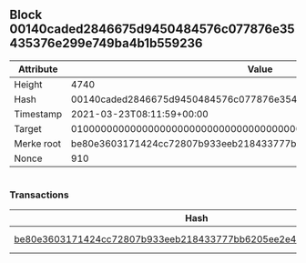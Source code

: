 ## Block 00140caded2846675d9450484576c077876e35435376e299e749ba4b1b559236

Attribute | Value
--- | ---
Height | 4740
Hash | 00140caded2846675d9450484576c077876e35435376e299e749ba4b1b559236
Timestamp | 2021-03-23T08:11:59+00:00
Target | 0100000000000000000000000000000000000000000000000000000000000000
Merke root | be80e3603171424cc72807b933eeb218433777bb6205ee2e41ae7048d40b8adf
Nonce | 910

```

```

### Transactions

Hash | Amount
--- | ---
[be80e3603171424cc72807b933eeb218433777bb6205ee2e41ae7048d40b8adf](be80e3603171424cc72807b933eeb218433777bb6205ee2e41ae7048d40b8adf.md) | 10.00000000 SKEPTI 
